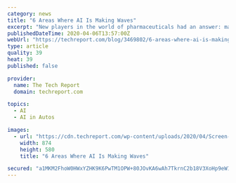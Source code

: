 ```yaml
---
category: news
title: "6 Areas Where AI Is Making Waves"
excerpt: "New players in the world of pharmaceuticals had an answer: machine learning. Healthcare AI startup DeepMind is devoting its supercomputers’ power to seeing how different proteins can be folded ..."
publishedDateTime: 2020-04-06T13:57:00Z
webUrl: "https://techreport.com/blog/3469802/6-areas-where-ai-is-making-waves/"
type: article
quality: 39
heat: 39
published: false

provider:
  name: The Tech Report
  domain: techreport.com

topics:
  - AI
  - AI in Autos

images:
  - url: "https://cdn.techreport.com/wp-content/uploads/2020/04/Screen-Shot-2020-04-02-at-10.13.21-AM.png"
    width: 874
    height: 580
    title: "6 Areas Where AI Is Making Waves"

secured: "a1MKM2FhoW0HWxYZHK9K6PwTM1OPW+80JOvKA6wAh7TkrnC2b18V3XoHp9eW1A7r8aN/AA7TFLJXDSfa/ymW1zlTQ3J0Kmi0LQa8HUiTpIKGRJ8Qa9pidY6oMzKMSfCM7xZSoeoBQb9sAV/YhOPRSIrKnfgtu535JFWMRVpbfrU3G7nVOfoHSb1Q5VMdg+zzXiVQUCdMfv0Lqm3mIRkZlxFIemkAfQkeyULhRMx9q/49ZbUrjVPFHq6s+FEvkO0eQoHyn6gOwHQJaXffUfv6w3zIzcjjNuaOibnjYMU1g1GKOfbzc35c7n7yfrI3eCF182+0tTA/U7Mmp/AT6Scmjbhe5CP6P7GH9yjV/cebw0pfq39MI4PjBnkf8/ot8QZ/A47I5CgkWlF/LICRm1dcKtVzsCdGzeKHq3r+Qx0YfAM/Dqacp1jm4RmX0vt0CgJ9pzRJnrpkAJjSKzovuX7VRLilHhatJdnqe2/nD1BQ1WE=;0GccDS/LQQPSqKzHcI/q9Q=="
---
```


